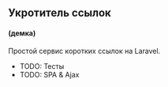## Укротитель ссылок
#### (демка)

Простой сервис коротких ссылок на Laravel.

- TODO: Тесты
- TODO: SPA & Ajax
